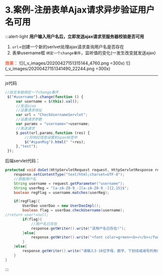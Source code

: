 # 3.案例-注册表单Ajax请求异步验证用户名可用
:::alert-light
**用户输入用户名后，立即发送ajax请求至服务器校验是否可用**
1. `url`=创建一个新的serlvet处理ajax请求查询用户名是否存在
2. 表单username框  `绑定一个change事件`，监听值的变化(一发生改变就发送ajax)
  
<font color=tomato>**效果：**</font>
![](_v_images/20200427151315144_4760.png =300x)
![](_v_images/20200427151341490_22244.png =300x)
***  
js代码
```js
//给文本框绑定一个change事件
 $("#username").change(function () {
     var username = $(this).val();
     //发送ajax
     //设置请求地址
     var url = "CheckUsernameServlet";
     //设置请求参数
     var params = "username="+username;
     //发送请求
     $.post(url,params,function (res) {
         //将响应信息设置到span标签中
         $("#spanMsg").html(" "+res);
     },"text");
 });
```
后端servlet代码：
```java
protected void doGet(HttpServletRequest request, HttpServletResponse response) throws ServletException, IOException {
    response.setContentType("text/html;charset=UTF-8");
    //获取用户名
    String username = request.getParameter("username");
    String userReg = "[a-zA-Z0-9_-][a-zA-Z0-9_-]{2,15}$";
    boolean regFlag = username.matches(userReg);

    if(regFlag){
        UserDao userDao = new UserDaoImpl();
        boolean flag = userDao.checkUsername(username);
//return user!=null;
        if(flag){
            //用户名已存在
            response.getWriter().write("该用户名已存在!");
        }else{
            response.getWriter().write("<font color=green><b>√</b></font>");
        }
    }else{
        response.getWriter().write("请输入3-16位字母、数字、下划线或减号的用户名！");
    }
}
```

:::

